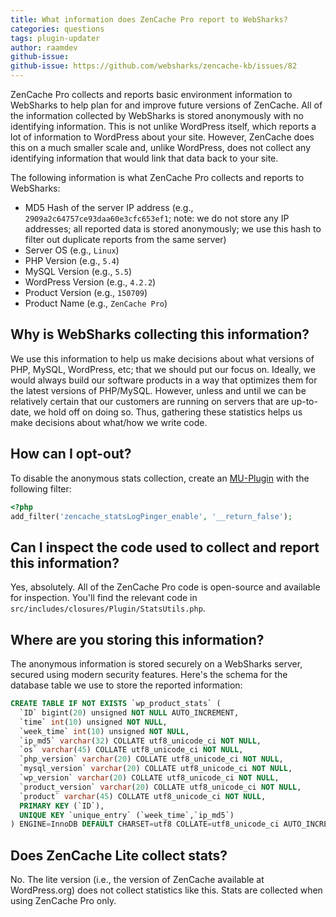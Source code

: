 ```yaml
---
title: What information does ZenCache Pro report to WebSharks?
categories: questions
tags: plugin-updater
author: raamdev
github-issue:
github-issue: https://github.com/websharks/zencache-kb/issues/82
---
```


ZenCache Pro collects and reports basic environment information to WebSharks to help plan for and improve future versions of ZenCache. All of the information collected by WebSharks is stored anonymously with no identifying information. This is not unlike WordPress itself, which reports a lot of information to WordPress about your site. However, ZenCache does this on a much smaller scale and, unlike WordPress, does not collect any identifying information that would link that data back to your site.

The following information is what ZenCache Pro collects and reports to WebSharks:

- MD5 Hash of the server IP address (e.g., `2909a2c64757ce93daa60e3cfc653ef1`; note: we do not store any IP addresses; all reported data is stored anonymously; we use this hash to filter out duplicate reports from the same server)
- Server OS (e.g., `Linux`)
- PHP Version (e.g., `5.4`)
- MySQL Version (e.g., `5.5`)
- WordPress Version (e.g., `4.2.2`)
- Product Version (e.g., `150709`)
- Product Name (e.g., `ZenCache Pro`)

## Why is WebSharks collecting this information?

We use this information to help us make decisions about what versions of PHP, MySQL, WordPress, etc; that we should put our focus on. Ideally, we would always build our software products in a way that optimizes them for the latest versions of PHP/MySQL. However, unless and until we can be relatively certain that our customers are running on servers that are up-to-date, we hold off on doing so. Thus, gathering these statistics helps us make decisions about what/how we write code.

## How can I opt-out?

To disable the anonymous stats collection, create an [MU-Plugin](http://codex.wordpress.org/Must_Use_Plugins) with the following filter:

```php
<?php
add_filter('zencache_statsLogPinger_enable', '__return_false');
```

## Can I inspect the code used to collect and report this information?

Yes, absolutely. All of the ZenCache Pro code is open-source and available for inspection. You'll find the relevant code in `src/includes/closures/Plugin/StatsUtils.php`.

## Where are you storing this information?

The anonymous information is stored securely on a WebSharks server, secured using modern security features. Here's the schema for the database table we use to store the reported information:

```sql
CREATE TABLE IF NOT EXISTS `wp_product_stats` (
  `ID` bigint(20) unsigned NOT NULL AUTO_INCREMENT,
  `time` int(10) unsigned NOT NULL,
  `week_time` int(10) unsigned NOT NULL,
  `ip_md5` varchar(32) COLLATE utf8_unicode_ci NOT NULL,
  `os` varchar(45) COLLATE utf8_unicode_ci NOT NULL,
  `php_version` varchar(20) COLLATE utf8_unicode_ci NOT NULL,
  `mysql_version` varchar(20) COLLATE utf8_unicode_ci NOT NULL,
  `wp_version` varchar(20) COLLATE utf8_unicode_ci NOT NULL,
  `product_version` varchar(20) COLLATE utf8_unicode_ci NOT NULL,
  `product` varchar(45) COLLATE utf8_unicode_ci NOT NULL,
  PRIMARY KEY (`ID`),
  UNIQUE KEY `unique_entry` (`week_time`,`ip_md5`)
) ENGINE=InnoDB DEFAULT CHARSET=utf8 COLLATE=utf8_unicode_ci AUTO_INCREMENT=1 ;
```

## Does ZenCache Lite collect stats?

No. The lite version (i.e., the version of ZenCache available at WordPress.org) does not collect statistics like this. Stats are collected when using ZenCache Pro only.

